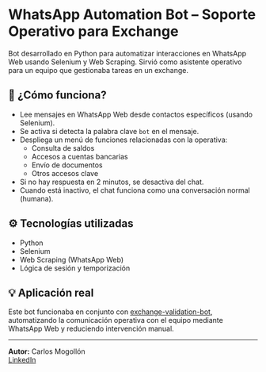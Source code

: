 # WhatsApp Automation Bot – Soporte Operativo para Exchange

Bot desarrollado en Python para automatizar interacciones en WhatsApp Web usando Selenium y Web Scraping. Sirvió como asistente operativo para un equipo que gestionaba tareas en un exchange.

## 🧠 ¿Cómo funciona?

- Lee mensajes en WhatsApp Web desde contactos específicos (usando Selenium).
- Se activa si detecta la palabra clave `bot` en el mensaje.
- Despliega un menú de funciones relacionadas con la operativa: 
  - Consulta de saldos
  - Accesos a cuentas bancarias
  - Envío de documentos
  - Otros accesos clave
- Si no hay respuesta en 2 minutos, se desactiva del chat.
- Cuando está inactivo, el chat funciona como una conversación normal (humana).

## ⚙️ Tecnologías utilizadas

- Python
- Selenium
- Web Scraping (WhatsApp Web)
- Lógica de sesión y temporización

## 💡 Aplicación real

Este bot funcionaba en conjunto con [exchange-validation-bot](https://github.com/Mogo943/Bot-ana), automatizando la comunicación operativa con el equipo mediante WhatsApp Web y reduciendo intervención manual.

---

**Autor:** Carlos Mogollón  
[LinkedIn](https://www.linkedin.com/in/cariosmogoiion/)
